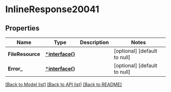 # InlineResponse20041

## Properties
Name | Type | Description | Notes
------------ | ------------- | ------------- | -------------
**FileResource** | [***interface{}**](interface{}.md) |  | [optional] [default to null]
**Error_** | [***interface{}**](interface{}.md) |  | [optional] [default to null]

[[Back to Model list]](../README.md#documentation-for-models) [[Back to API list]](../README.md#documentation-for-api-endpoints) [[Back to README]](../README.md)

